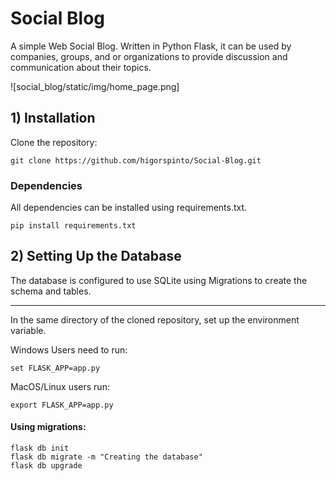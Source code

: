 # Social Blog

A simple Web Social Blog. Written in Python Flask, it can be used by companies, groups, and or organizations to provide discussion and communication about their topics.

![social_blog/static/img/home_page.png]

## 1) Installation

Clone the repository:

```
git clone https://github.com/higorspinto/Social-Blog.git
```

### Dependencies

All dependencies can be installed using requirements.txt.

```
pip install requirements.txt
```

## 2) Setting Up the Database

The database is configured to use SQLite using Migrations to create the schema and tables.

_________________________________________________________________________________________

In the same directory of the cloned repository, set up the environment variable.

Windows Users need to run:

```
set FLASK_APP=app.py
```

MacOS/Linux users run:

```
export FLASK_APP=app.py 
```

#### Using migrations:

```
flask db init
flask db migrate -m "Creating the database"
flask db upgrade
```

